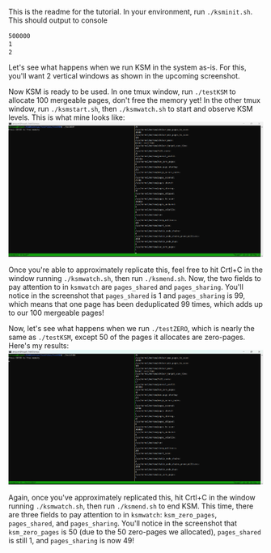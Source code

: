 This is the readme for the tutorial. In your environment, run `./ksminit.sh`. This should output to console
```
500000
1
2
```
Let's see what happens when we run KSM in the system as-is. For this, you'll want 2 vertical windows as shown in the upcoming screenshot. 
  
Now KSM is ready to be used. In one tmux window, run `./testKSM` to allocate 100 mergeable pages, don't free the memory yet! In the other tmux window, run `./ksmstart.sh`, then `./ksmwatch.sh` to start and observe KSM levels. This is what mine looks like:  
![screenshot](../Images/testKSM.png)  
  
Once you're able to approximately replicate this, feel free to hit Crtl+C in the window running `./ksmwatch.sh`, then run `./ksmend.sh`. Now, the two fields to pay attention to in `ksmwatch` are `pages_shared` and `pages_sharing`. You'll notice in the screenshot that `pages_shared` is 1 and `pages_sharing` is 99, which means that one page has been deduplicated 99 times, which adds up to our 100 mergeable pages!  

Now, let's see what happens when we run `./testZERO`, which is nearly the same as `./testKSM`, except 50 of the pages it allocates are zero-pages. Here's my results:  
![screenshot](../Images/testZERO.png)  

Again, once you've approximately replicated this, hit Crtl+C in the window running `./ksmwatch.sh`, then run `./ksmend.sh` to end KSM. This time, there are three fields to pay attention to in `ksmwatch`: `ksm_zero_pages`, `pages_shared`, and `pages_sharing`. You'll notice in the screenshot that `ksm_zero_pages` is 50 (due to the 50 zero-pages we allocated), `pages_shared` is still 1, and `pages_sharing` is now 49!  

